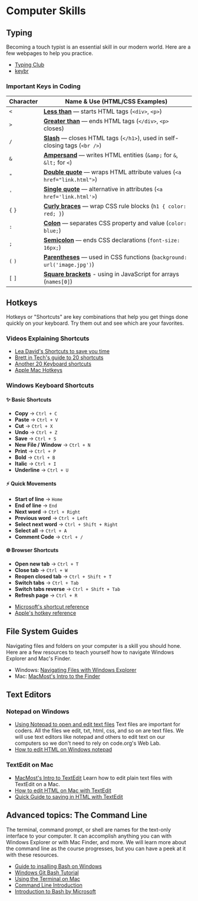# Computer Skills

## Typing

Becoming a touch typist is an essential skill in our modern world. Here are a few webpages to help you practice.

* [Typing Club](https://www.typingclub.com/)
* [keybr](https://www.keybr.com/)

### Important Keys in Coding

| Character | Name & Use (HTML/CSS Examples)                                               |
| --------- | ---------------------------------------------------------------------------- |
| `<`       | **[Less than](https://www.edclub.com/sportal/program-3/451.play)** — starts HTML tags (`<div>`, `<p>`)                            |
| `>`       | **[Greater than](https://www.edclub.com/sportal/program-3/451.play)** — ends HTML tags (`</div>`, `<p>` closes)                   |
| `/`       | **[Slash](https://www.edclub.com/sportal/program-3/179.play)** — closes HTML tags (`</h1>`), used in self-closing tags (`<br />`) |
| `&`       | **[Ampersand](https://www.edclub.com/sportal/program-3/389.play)** — writes HTML entities (`&amp;` for `&`, `&lt;` for `<`)       |
| `"`       | **[Double quote](https://www.edclub.com/sportal/program-3/433.play)** — wraps HTML attribute values (`<a href="link.html">`)      |
| `'`       | **[Single quote](https://www.edclub.com/sportal/program-3/433.play)** — alternative in attributes (`<a href='link.html'>`)        |
| `{` `}`   | **[Curly braces](https://www.edclub.com/sportal/program-3/445.play)** — wrap CSS rule blocks (`h1 { color: red; }`)               |
| `:`       | **[Colon](https://www.edclub.com/sportal/program-3/236.play)** — separates CSS property and value (`color: blue;`)                |
| `;`       | **[Semicolon](https://www.edclub.com/sportal/program-3/127.play)** — ends CSS declarations (`font-size: 16px;`)                   |
| `(` `)`   | **[Parentheses](https://www.edclub.com/sportal/program-3/374.play)** — used in CSS functions (`background: url('image.jpg')`)     |
| `[` `]`   | **[Square brackets](https://www.edclub.com/sportal/program-3/442.play)** - using in JavaScript for arrays (`names[0]`)


## Hotkeys

Hotkeys or "Shortcuts" are key combinations that help you get things done quickly on your keyboard. Try them out and see which are your favorites.

### Videos Explaining Shortcuts

* [Lea David's Shortcuts to save you time](https://www.youtube.com/watch?v=qoUmZ-buqr8)
* [Brett in Tech's guide to 20 shortcuts](https://www.youtube.com/watch?v=6C8vkVomRTo)
* [Another 20 Keyboard shortcuts](https://www.youtube.com/watch?v=RQaTIS85VKE)
* [Apple Mac Hotkeys](https://www.youtube.com/watch?v=jAyd89j0B58)

### Windows Keyboard Shortcuts

#### ✨ Basic Shortcuts
- **Copy** → `Ctrl + C`
- **Paste** → `Ctrl + V`
- **Cut** → `Ctrl + X`
- **Undo** → `Ctrl + Z`
- **Save** → `Ctrl + S`
- **New File / Window** → `Ctrl + N`
- **Print** → `Ctrl + P`
- **Bold** → `Ctrl + B`
- **Italic** → `Ctrl + I`
- **Underline** → `Ctrl + U`

#### ⚡ Quick Movements
- **Start of line** → `Home`
- **End of line** → `End`
- **Next word** → `Ctrl + Right`
- **Previous word** → `Ctrl + Left`
- **Select next word** → `Ctrl + Shift + Right`
- **Select all** → `Ctrl + A`
- **Comment Code** → `Ctrl + /`

#### 🌐 Browser Shortcuts
- **Open new tab** → `Ctrl + T`
- **Close tab** → `Ctrl + W`
- **Reopen closed tab** → `Ctrl + Shift + T`
- **Switch tabs** → `Ctrl + Tab`
- **Switch tabs reverse** → `Ctrl + Shift + Tab`
- **Refresh page** → `Ctrl + R`

* [Microsoft's shortcut reference](https://support.microsoft.com/en-us/windows/keyboard-shortcuts-in-windows-dcc61a57-8ff0-cffe-9796-cb9706c75eec)
* [Apple's hotkey reference](https://support.apple.com/en-us/102650)

## File System Guides

Navigating files and folders on your computer is a skill you should hone. Here are a few resources to teach yourself how to navigate Windows Explorer and Mac's Finder.

* Windows: [Navigating Files with Windows Explorer ](https://www.youtube.com/watch?v=-ixXAB2Gc0M)  
* Mac: [MacMost's Intro to the Finder](https://www.youtube.com/watch?v=TY_ViHj4gFU)

## Text Editors

### Notepad on Windows

* [Using Notepad to open and edit text files](https://www.youtube.com/watch?v=vdsHgK6wFA4&list=PL_dhPga7ruufQbp8l2cm-L8XYsHmTmzyB) Text files are important for coders. All the files we edit, txt, html, css, and so on are text files. We will use text editors like notepad and others to edit text on our computers so we don't need to rely on code.org's Web Lab.
* [How to edit HTML on Windows notepad](https://www.youtube.com/watch?v=XlOTHPBK2FY)

### TextEdit on Mac

* [MacMost's Intro to TextEdit](https://www.youtube.com/watch?v=73dhmeJx6Lk) Learn how to edit plain text files with TextEdit on a Mac.
* [How to edit HTML on Mac with TextEdit](https://www.youtube.com/watch?v=vrV2YIyYLOs)
* [Quick Guide to saving in HTML with TextEdit](https://docs.google.com/document/d/1--e-5E4Cp0fNIhBGxh7XVUXu-u8lHXDqvpVcPWm-uG0/edit?usp=sharing)

## Advanced topics: The Command Line

The terminal, command prompt, or shell are names for the text-only interface to your computer. It can accomplish anything you can with Windows Explorer or with Mac Finder, and more. We will learn more about the command line as the course progresses, but you can have a peek at it with these resources.

* [Guide to insalling Bash on Windows](https://www.youtube.com/watch?v=cweFdzKMeS0)
* [Windows Git Bash Tutorial](https://www.youtube.com/watch?v=RBCq2mrXsMk)
* [Using the Terminal on Mac](https://www.youtube.com/watch?v=aKRYQsKR46I)
* [Command Line Introduction ](https://launchschool.com/books/command_line/read/introduction)
* [Introduction to Bash by Microsoft](https://learn.microsoft.com/en-us/training/modules/bash-introduction/)

